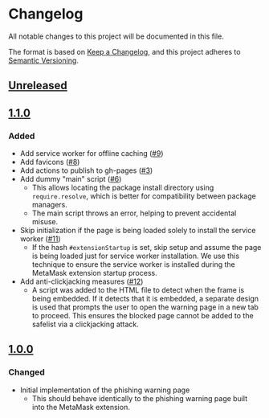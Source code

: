 # Changelog
All notable changes to this project will be documented in this file.

The format is based on [Keep a Changelog](https://keepachangelog.com/en/1.0.0/),
and this project adheres to [Semantic Versioning](https://semver.org/spec/v2.0.0.html).

## [Unreleased]

## [1.1.0]
### Added
- Add service worker for offline caching ([#9](https://github.com/MetaMask/phishing-warning/pull/9))
- Add favicons ([#8](https://github.com/MetaMask/phishing-warning/pull/8))
- Add actions to publish to gh-pages ([#3](https://github.com/MetaMask/phishing-warning/pull/3))
- Add dummy "main" script ([#6](https://github.com/MetaMask/phishing-warning/pull/6))
  - This allows locating the package install directory using `require.resolve`, which is better for compatibility between package managers.
  - The main script throws an error, helping to prevent accidental misuse.
- Skip initialization if the page is being loaded solely to install the service worker ([#11](https://github.com/MetaMask/phishing-warning/pull/11))
  - If the hash `#extensionStartup` is set, skip setup and assume the page is being loaded just for service worker installation. We use this technique to ensure the service worker is installed during the MetaMask extension startup process.
- Add anti-clickjacking measures ([#12](https://github.com/MetaMask/phishing-warning/pull/12))
  - A script was added to the HTML file to detect when the frame is being embedded. If it detects that it is embedded, a separate design is used that prompts the user to open the warning page in a new tab to proceed. This ensures the blocked page cannot be added to the safelist via a clickjacking attack.

## [1.0.0]
### Changed
- Initial implementation of the phishing warning page
  - This should behave identically to the phishing warning page built into the MetaMask extension.

[Unreleased]: https://github.com/MetaMask/phishing-warning/compare/v1.1.0...HEAD
[1.1.0]: https://github.com/MetaMask/phishing-warning/compare/v1.0.0...v1.1.0
[1.0.0]: https://github.com/MetaMask/phishing-warning/releases/tag/v1.0.0
